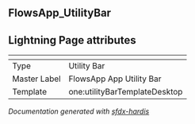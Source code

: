 ## FlowsApp_UtilityBar

## Lightning Page attributes

|<!-- -->|<!-- -->|
|:---|:---|
|Type| Utility Bar|
|Master Label|FlowsApp App Utility Bar|
|Template|one:utilityBarTemplateDesktop|




<!-- Page description -->


_Documentation generated with [sfdx-hardis](https://sfdx-hardis.cloudity.com)_
